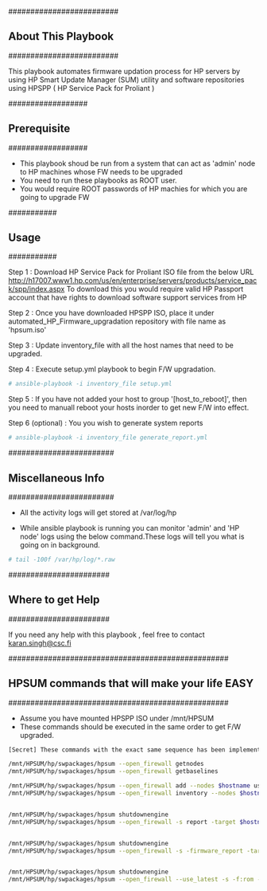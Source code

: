 #########################
## About This Playbook ##
#########################

This playbook  automates firmware updation process for HP servers by using HP Smart Update Manager (SUM) utility and software repositories using HPSPP ( HP Service Pack for Proliant )

##################
## Prerequisite ##
##################

* This playbook shoud be run from a system that can act as 'admin' node to HP machines whose FW needs to be upgraded
* You need to run these playbooks as ROOT user.
* You would require ROOT passwords of HP machies for which you are going to upgrade FW

###########
## Usage ##
###########

Step 1 : Download HP Service Pack for Proliant ISO file from the below URL
http://h17007.www1.hp.com/us/en/enterprise/servers/products/service_pack/spp/index.aspx
To download this you would require valid HP Passport account that have rights to download software support services from HP

Step 2 : Once you have downloaded HPSPP ISO, place it under automated_HP_Firmware_upgradation repository with file name as 'hpsum.iso' 

Step 3 : Update inventory_file with all the host names that need to be upgraded. 

Step 4 : Execute setup.yml playbook to begin F/W upgradation. 

```sh
# ansible-playbook -i inventory_file setup.yml
```
Step 5 : If you have not added your host to group '[host_to_reboot]', then you need to manuall reboot your hosts inorder to get new F/W into effect.

Step 6 (optional) : You you wish to generate system reports
```sh
# ansible-playbook -i inventory_file generate_report.yml
```
########################
## Miscellaneous Info ##
########################

* All the activity logs will get stored at /var/log/hp

* While ansible playbook is running you can monitor 'admin' and 'HP node' logs using the below command.These logs will tell you what is going on in background.
```sh
# tail -100f /var/hp/log/*.raw
```


#######################
## Where to get Help ##
#######################

If you need any help with this playbook , feel free to contact karan.singh@csc.fi

##################################################
## HPSUM commands that will make your life EASY ##
##################################################

* Assume you have mounted HPSPP ISO under /mnt/HPSUM
* These commands should be executed in the same order to get F/W upgraded. 
```sh 
[Secret] These commands with the exact same sequence has been implemented in this playbook
```
```sh
/mnt/HPSUM/hp/swpackages/hpsum --open_firewall getnodes
/mnt/HPSUM/hp/swpackages/hpsum --open_firewall getbaselines

/mnt/HPSUM/hp/swpackages/hpsum --open_firewall add --nodes $hostname user=root password=$rootpassword type=Linux
/mnt/HPSUM/hp/swpackages/hpsum --open_firewall inventory --nodes $hostname --baselines /mnt/HPSUM/hp/swpackages


/mnt/HPSUM/hp/swpackages/hpsum shutdownengine
/mnt/HPSUM/hp/swpackages/hpsum --open_firewall -s report -target $hostname -targettype Linux -veryv -username root -password $rootpassword


/mnt/HPSUM/hp/swpackages/hpsum shutdownengine
/mnt/HPSUM/hp/swpackages/hpsum --open_firewall -s -firmware_report -target $hostname -targettype Linux -veryv -username root -password $rootpassword 


/mnt/HPSUM/hp/swpackages/hpsum shutdownengine
/mnt/HPSUM/hp/swpackages/hpsum --open_firewall --use_latest -s -f:rom -target $hostname -targettype Linux -veryv -username root -password $rootpassword 
```

